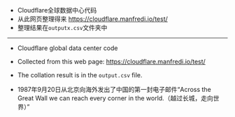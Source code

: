 - Cloudflare全球数据中心代码
- 从此网页整理得来 https://cloudflare.manfredi.io/test/
- 整理结果在`outputx.csv`文件夹中

---

- Cloudflare global data center code
- Collected from this web page: https://cloudflare.manfredi.io/test/
- The collation result is in the `output.csv` file.

- 1987年9月20日从北京向海外发出了中国的第一封电子邮件“Across the Great Wall we can reach every corner in the world.（越过长城，走向世界）”